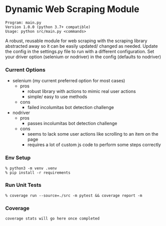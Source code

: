 # Dynamic Web Scraping Module 
```
Program: main.py
Version 1.0.0 (python 3.7+ compatible)
Usage: python src/main.py <commands>
```
A robust, reusable module for web scraping with the scraping library abstracted 
away so it can be easily updated/ changed as needed.
Update the config in the settings.py file to run with a different configuration.
Set your driver option (selenium or nodriver) in the config (defaults to nodriver)

### Current Options
  - selenium (my current preferred option for most cases)
    - pros
      - robust library with actions to mimic real user actions
      - simple/ easy to use methods
    - cons
      - failed incolumitas bot detection challenge
  - nodriver
    - pros
      - passes incolumitas bot detection challenge
    - cons
      - seems to lack some user actions like scrolling to an item on the page
      - requires a lot of custom js code to perform some steps correctly
     

      

### Env Setup 
```
% python3 -m venv .venv
% pip install -r requirements
```

### Run Unit Tests

```
% coverage run --source=./src -m pytest && coverage report -m
```

### Coverage
```
coverage stats will go here once completed
```